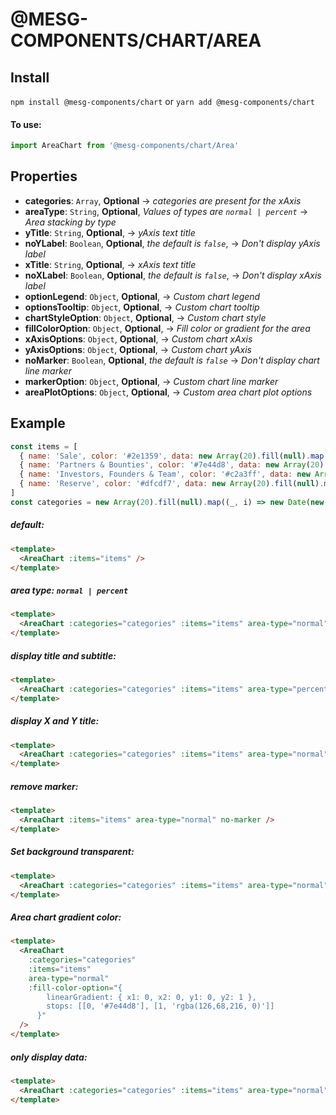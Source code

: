 # @MESG-COMPONENTS/CHART/AREA

## Install

`npm install @mesg-components/chart` or `yarn add @mesg-components/chart`

#### To use:

```js
import AreaChart from '@mesg-components/chart/Area'
```

## Properties

- **categories**: `Array`, **Optional** -> _categories are present for the xAxis_
- **areaType**: `String`, **Optional**, _Values of types are `normal | percent`_ -> _Area stacking by type_
- **yTitle**: `String`, **Optional**, -> _yAxis text title_
- **noYLabel**: `Boolean`, **Optional**, _the default is `false`_, -> _Don't display yAxis label_
- **xTitle**: `String`, **Optional**, -> _xAxis text title_
- **noXLabel**: `Boolean`, **Optional**, _the default is `false`_, -> _Don't display xAxis label_
- **optionLegend**: `Object`, **Optional**, -> _Custom chart legend_
- **optionsTooltip**: `Object`, **Optional**, -> _Custom chart tooltip_
- **chartStyleOption**: `Object`, **Optional**, -> _Custom chart style_
- **fillColorOption**: `Object`, **Optional**, -> _Fill color or gradient for the area_
- **xAxisOptions**: `Object`, **Optional**, -> _Custom chart xAxis_
- **yAxisOptions**: `Object`, **Optional**, -> _Custom chart yAxis_
- **noMarker**: `Boolean`, **Optional**, _the default is `false`_ -> _Don't display chart line marker_
- **markerOption**: `Object`, **Optional**, -> _Custom chart line marker_
- **areaPlotOptions**: `Object`, **Optional**, -> _Custom area chart plot options_

## Example

```js
const items = [
  { name: 'Sale', color: '#2e1359', data: new Array(20).fill(null).map(() => Math.random() * 5000000) },
  { name: 'Partners & Bounties', color: '#7e44d8', data: new Array(20).fill(null).map(() => Math.random() * 1000000) },
  { name: 'Investors, Founders & Team', color: '#c2a3ff', data: new Array(20).fill(null).map(() => Math.random() * 2000000) },
  { name: 'Reserve', color: '#dfcdf7', data: new Array(20).fill(null).map(() => Math.random() * 0) }
]
const categories = new Array(20).fill(null).map((_, i) => new Date(new Date() - i * 24 * 60 * 60 * 1000).toDateString())
```

##### default:

```html
<template>
  <AreaChart :items="items" />
</template>
```

##### area type: `normal | percent`

```html
<template>
  <AreaChart :categories="categories" :items="items" area-type="normal" />
</template>
```

##### display title and subtitle:

```html
<template>
  <AreaChart :categories="categories" :items="items" area-type="percent" title="Distribution" sub-title="Subtitle description" />
</template>
```

##### display X and Y title:

```html
<template>
  <AreaChart :categories="categories" :items="items" area-type="normal" x-title="Datetime" y-title="Percent Value" />
</template>
```

##### remove marker:

```html
<template>
  <AreaChart :items="items" area-type="normal" no-marker />
</template>
```

##### Set background transparent:

```html
<template>
  <AreaChart :categories="categories" :items="items" area-type="normal" :chart-style-option="{ backgroundColor: 'transparent' }" />
</template>
```

##### Area chart gradient color:

```html
<template>
  <AreaChart
    :categories="categories"
    :items="items"
    area-type="normal"
    :fill-color-option="{
        linearGradient: { x1: 0, x2: 0, y1: 0, y2: 1 },
        stops: [[0, '#7e44d8'], [1, 'rgba(126,68,216, 0)']]
      }"
  />
</template>
```

##### only display data:

```html
<template>
  <AreaChart :categories="categories" :items="items" area-type="normal" no-x-label no-y-label no-legend no-tooltip />
</template>
```
